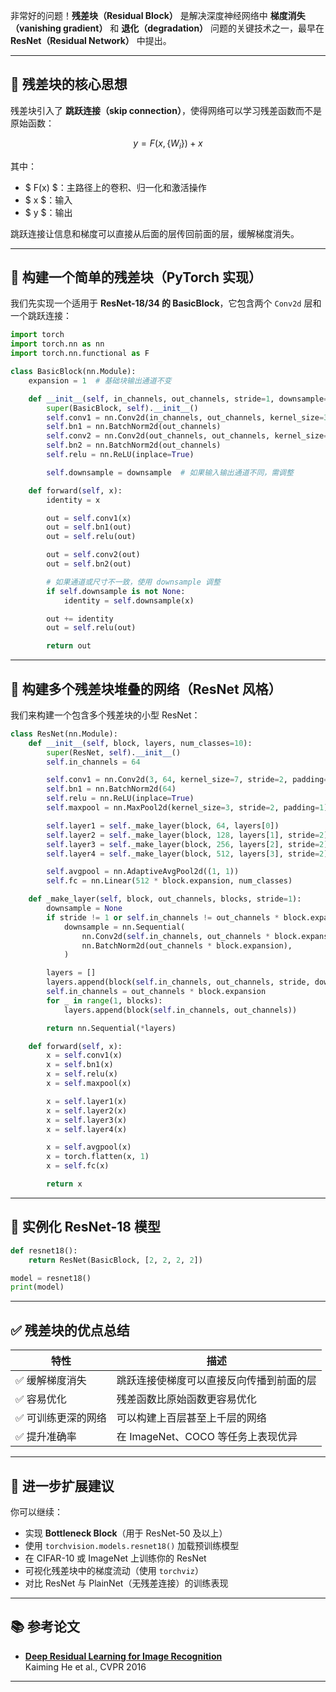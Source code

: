 
非常好的问题！**残差块（Residual Block）** 是解决深度神经网络中 **梯度消失（vanishing gradient）** 和 **退化（degradation）** 问题的关键技术之一，最早在 **ResNet（Residual Network）** 中提出。

---

## 🧠 残差块的核心思想

残差块引入了 **跳跃连接（skip connection）**，使得网络可以学习残差函数而不是原始函数：

$$
y = F(x, \{W_i\}) + x
$$

其中：
- $ F(x) $：主路径上的卷积、归一化和激活操作
- $ x $：输入
- $ y $：输出

跳跃连接让信息和梯度可以直接从后面的层传回前面的层，缓解梯度消失。

---

## 🧱 构建一个简单的残差块（PyTorch 实现）

我们先实现一个适用于 **ResNet-18/34 的 BasicBlock**，它包含两个 `Conv2d` 层和一个跳跃连接：

```python
import torch
import torch.nn as nn
import torch.nn.functional as F

class BasicBlock(nn.Module):
    expansion = 1  # 基础块输出通道不变

    def __init__(self, in_channels, out_channels, stride=1, downsample=None):
        super(BasicBlock, self).__init__()
        self.conv1 = nn.Conv2d(in_channels, out_channels, kernel_size=3, stride=stride, padding=1, bias=False)
        self.bn1 = nn.BatchNorm2d(out_channels)
        self.conv2 = nn.Conv2d(out_channels, out_channels, kernel_size=3, stride=1, padding=1, bias=False)
        self.bn2 = nn.BatchNorm2d(out_channels)
        self.relu = nn.ReLU(inplace=True)

        self.downsample = downsample  # 如果输入输出通道不同，需调整

    def forward(self, x):
        identity = x

        out = self.conv1(x)
        out = self.bn1(out)
        out = self.relu(out)

        out = self.conv2(out)
        out = self.bn2(out)

        # 如果通道或尺寸不一致，使用 downsample 调整
        if self.downsample is not None:
            identity = self.downsample(x)

        out += identity
        out = self.relu(out)

        return out
```

---

## 🔁 构建多个残差块堆叠的网络（ResNet 风格）

我们来构建一个包含多个残差块的小型 ResNet：

```python
class ResNet(nn.Module):
    def __init__(self, block, layers, num_classes=10):
        super(ResNet, self).__init__()
        self.in_channels = 64

        self.conv1 = nn.Conv2d(3, 64, kernel_size=7, stride=2, padding=3, bias=False)
        self.bn1 = nn.BatchNorm2d(64)
        self.relu = nn.ReLU(inplace=True)
        self.maxpool = nn.MaxPool2d(kernel_size=3, stride=2, padding=1)

        self.layer1 = self._make_layer(block, 64, layers[0])
        self.layer2 = self._make_layer(block, 128, layers[1], stride=2)
        self.layer3 = self._make_layer(block, 256, layers[2], stride=2)
        self.layer4 = self._make_layer(block, 512, layers[3], stride=2)

        self.avgpool = nn.AdaptiveAvgPool2d((1, 1))
        self.fc = nn.Linear(512 * block.expansion, num_classes)

    def _make_layer(self, block, out_channels, blocks, stride=1):
        downsample = None
        if stride != 1 or self.in_channels != out_channels * block.expansion:
            downsample = nn.Sequential(
                nn.Conv2d(self.in_channels, out_channels * block.expansion, kernel_size=1, stride=stride, bias=False),
                nn.BatchNorm2d(out_channels * block.expansion),
            )

        layers = []
        layers.append(block(self.in_channels, out_channels, stride, downsample))
        self.in_channels = out_channels * block.expansion
        for _ in range(1, blocks):
            layers.append(block(self.in_channels, out_channels))

        return nn.Sequential(*layers)

    def forward(self, x):
        x = self.conv1(x)
        x = self.bn1(x)
        x = self.relu(x)
        x = self.maxpool(x)

        x = self.layer1(x)
        x = self.layer2(x)
        x = self.layer3(x)
        x = self.layer4(x)

        x = self.avgpool(x)
        x = torch.flatten(x, 1)
        x = self.fc(x)

        return x
```

---

## 🧪 实例化 ResNet-18 模型

```python
def resnet18():
    return ResNet(BasicBlock, [2, 2, 2, 2])

model = resnet18()
print(model)
```

---

## ✅ 残差块的优点总结

| 特性 | 描述 |
|------|------|
| ✅ 缓解梯度消失 | 跳跃连接使梯度可以直接反向传播到前面的层 |
| ✅ 容易优化 | 残差函数比原始函数更容易优化 |
| ✅ 可训练更深的网络 | 可以构建上百层甚至上千层的网络 |
| ✅ 提升准确率 | 在 ImageNet、COCO 等任务上表现优异 |

---

## 🧩 进一步扩展建议

你可以继续：

- 实现 **Bottleneck Block**（用于 ResNet-50 及以上）
- 使用 `torchvision.models.resnet18()` 加载预训练模型
- 在 CIFAR-10 或 ImageNet 上训练你的 ResNet
- 可视化残差块中的梯度流动（使用 `torchviz`）
- 对比 ResNet 与 PlainNet（无残差连接）的训练表现

---

## 📚 参考论文

- **[Deep Residual Learning for Image Recognition](https://arxiv.org/abs/1512.03385)**  
  Kaiming He et al., CVPR 2016

---
